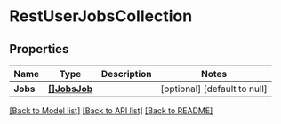 # RestUserJobsCollection

## Properties
Name | Type | Description | Notes
------------ | ------------- | ------------- | -------------
**Jobs** | [**[]JobsJob**](jobsJob.md) |  | [optional] [default to null]

[[Back to Model list]](../../README.md#documentation-for-models) [[Back to API list]](../../README.md#documentation-for-api-endpoints) [[Back to README]](../../README.md)


